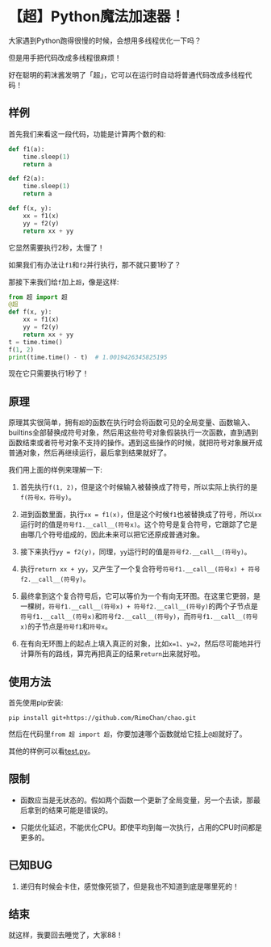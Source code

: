 # 【超】Python魔法加速器！


大家遇到Python跑得很慢的时候，会想用多线程优化一下吗？

但是用手把代码改成多线程很麻烦！

好在聪明的莉沫酱发明了「超」，它可以在运行时自动将普通代码改成多线程代码！


## 样例

首先我们来看这一段代码，功能是计算两个数的和: 

```python
def f1(a):
    time.sleep(1)
    return a

def f2(a):
    time.sleep(1)
    return a

def f(x, y):
    xx = f1(x)
    yy = f2(y)
    return xx + yy
```

它显然需要执行2秒，太慢了！

如果我们有办法让`f1`和`f2`并行执行，那不就只要1秒了？

那接下来我们给`f`加上`超`，像是这样: 

```python
from 超 import 超
@超
def f(x, y):
    xx = f1(x)
    yy = f2(y)
    return xx + yy
t = time.time()
f(1, 2)
print(time.time() - t)  # 1.0019426345825195
```

现在它只需要执行1秒了！


## 原理

原理其实很简单，拥有`超`的函数在执行时会将函数可见的全局变量、函数输入、builtins全部替换成符号对象，然后用这些符号对象假装执行一次函数，直到遇到函数结束或者符号对象不支持的操作。遇到这些操作的时候，就把符号对象展开成普通对象，然后再继续运行，最后拿到结果就好了。

我们用上面的样例来理解一下: 

1. 首先执行`f(1, 2)`，但是这个时候输入被替换成了符号，所以实际上执行的是`f(符号x，符号y)`。

2. 进到函数里面，执行`xx = f1(x)`，但是这个时候`f1`也被替换成了符号，所以`xx`运行时的值是`符号f1.__call__(符号x)`。这个符号是复合符号，它跟踪了它是由哪几个符号组成的，因此未来可以把它还原成普通对象。

3. 接下来执行`yy = f2(y)`，同理，`yy`运行时的值是`符号f2.__call__(符号y)`。

4. 执行`return xx + yy`，又产生了一个复合符号`符号f1.__call__(符号x) + 符号f2.__call__(符号y)`。

5. 最终拿到这个复合符号后，它可以等价为一个有向无环图。在这里它更弱，是一棵树，`符号f1.__call__(符号x) + 符号f2.__call__(符号y)`的两个子节点是`符号f1.__call__(符号x)`和`符号f2.__call__(符号y)`，而`符号f1.__call__(符号x)`的子节点是`符号f1`和`符号x`。

6. 在有向无环图上的起点上填入真正的对象，比如`x=1`、`y=2`，然后尽可能地并行计算所有的路线，算完再把真正的结果`return`出来就好啦。


## 使用方法

首先使用pip安装: 

```
pip install git+https://github.com/RimoChan/chao.git
```

然后在代码里`from 超 import 超`，你要加速哪个函数就给它挂上`@超`就好了。

其他的样例可以看[test.py](test.py)。


## 限制

- 函数应当是无状态的。假如两个函数一个更新了全局变量，另一个去读，那最后拿到的结果可能是错误的。

- 只能优化延迟，不能优化CPU。即使平均到每一次执行，占用的CPU时间都是更多的。


## 已知BUG

1. 递归有时候会卡住，感觉像死锁了，但是我也不知道到底是哪里死的！


## 结束

就这样，我要回去睡觉了，大家88！
